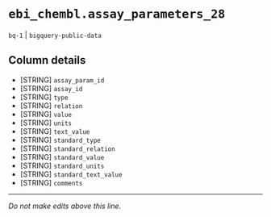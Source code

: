# `ebi_chembl.assay_parameters_28`
`bq-1` | `bigquery-public-data`

## Column details
* [STRING]    `assay_param_id`
* [STRING]    `assay_id`
* [STRING]    `type`
* [STRING]    `relation`
* [STRING]    `value`
* [STRING]    `units`
* [STRING]    `text_value`
* [STRING]    `standard_type`
* [STRING]    `standard_relation`
* [STRING]    `standard_value`
* [STRING]    `standard_units`
* [STRING]    `standard_text_value`
* [STRING]    `comments`

-------------------------------------------------------------------------------
*Do not make edits above this line.*
